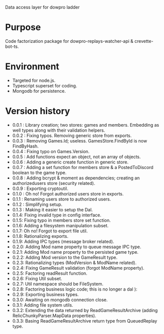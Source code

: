 ﻿Data access layer for dowpro ladder

# Purpose

Code factorization package for dowpro-replays-watcher-api & crevette-bot-ts.

# Environment

- Targeted for node.js.
- Typescript superset for coding.
- Mongodb for persistence.

# Version history

*  0.0.1 : Library creation; two stores: games and members. Embedding as well types along with their validation helpers.
*  0.0.2 : Fixing typos. Removing generic store from exports.
*  0.0.3 : Removing Games.Id; useless. GamesStore.FindById is now FindByHash.
*  0.0.4 : Fixing typo on Games.Version.
*  0.0.5 : Add functions expect an object, not an array of objects.
*  0.0.6 : Adding a generic create function in generic store.
*  0.0.7 : Adding a set function for members store & a PostedToDiscord boolean to the game type.
*  0.0.8 : Adding bcrypt & moment as dependencies; creating an authorizedusers store (security related).
*  0.0.9 : Exporting cryptoutil.
*  0.1.0 : Oh no! Forgot authorized users store in exports.
*  0.1.1 : Renaming users store to authorized users.
*  0.1.2 : Simplifying setup.
*  0.1.3 : Making it easier to setup the Dal.
*  0.1.4: Fixing invalid type in config interface.
*  0.1.5: Fixing typo in members store set function.
*  0.1.6: Adding a filesystem manipulation subset.
*  0.1.7: Oh no! Forgot to export file util.
*  0.1.8: Rationalizing exports.
*  0.1.9: Adding IPC types (message broker related).
*  0.2.0: Adding Mod name property to queue message IPC type.
*  0.2.1: Adding Mod name property to the persisted game type.
*  0.2.2: Adding Mod version to the GameResult type.
*  0.2.3: Rationalizing types (ModVersion & ModName related).
*  0.2.4: Fixing GameResult validation (forgot ModName property).
*  0.2.5: Factoring readResult function.
*  0.2.6: Fixing Util subset.
*  0.2.7: Util namespace should be FileSystem.
*  0.2.8: Factoring business logic code; this is no longer a dal ):
*  0.2.9: Exporting business types.
*  0.3.0: Awaiting on mongodb connection close.
*  0.3.1: Adding file system utils.
*  0.3.2: Extending the data returned by ReadGameResultArchive (adding RelicChunkyParser.MapData properties).
*  0.3.3: Basing ReadGameResultArchive return type from QueuedReplay type.
